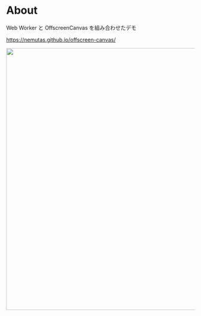 # About

Web Worker と OffscreenCanvas を組み合わせたデモ

https://nemutas.github.io/offscreen-canvas/

<img src='https://github.com/user-attachments/assets/f5d144af-6ff6-4eef-b0aa-b5dbc7f3e5df' alt='' width='700' />
